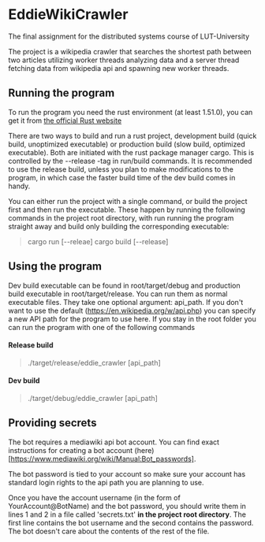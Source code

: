 # EddieWikiCrawler
The final assignment for the distributed systems course of LUT-University

The project is a wikipedia crawler that searches the shortest path between two articles utilizing worker threads analyzing data and a server thread
fetching data from wikipedia api and spawning new worker threads.

## Running the program

To run the program you need the rust environment (at least 1.51.0), you can get it from [the official Rust website](https://www.rust-lang.org/)

There are two ways to build and run a rust project, development build (quick build, unoptimized executable) or production build (slow build, 
optimized executable). Both are initiated with the rust package manager cargo. This is controlled by the --release -tag in run/build commands.
It is recommended to use the release build, unless you plan to make modifications to the program, in which case the faster build time of the dev
build comes in handy.

You can either run the project with a single command, or build the project first and then run the executable. These happen by running the following
commands in the project root directory, with run running the program straight away and build only building the corresponding executable:

> cargo run [--releae]
> cargo build [--release]

## Using the program

Dev build executable can be found in root/target/debug and production build executable in root/target/release. You can run them as normal executable
files. They take one optional argument: api_path. If you don't want to use the default (https://en.wikipedia.org/w/api.php) you can specify a new API
path for the program to use here. If you stay in the root folder you can run the program with one of the following commands

#### Release build

> ./target/release/eddie_crawler [api_path]

#### Dev build

> ./target/debug/eddie_crawler [api_path]

## Providing secrets

The bot requires a mediawiki api bot account. You can find exact instructions for creating a bot account (here)[https://www.mediawiki.org/wiki/Manual:Bot_passwords].

The bot password is tied to your account so make sure your account has standard login rights to the api path you are planning to use.

Once you have the account username (in the form of YourAccount@BotName) and the bot password, you should write them in lines 1 and 2 in a file called 'secrets.txt' **in
the project root directory**. The first line contains the bot username and the second contains the password. The bot doesn't care about the contents of the rest of the file.
